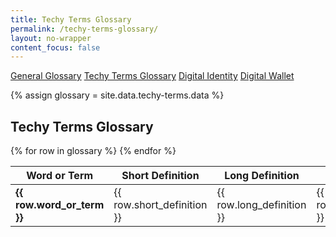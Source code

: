 ```yaml
---
title: Techy Terms Glossary
permalink: /techy-terms-glossary/
layout: no-wrapper
content_focus: false
---
```

<div class="glossary-buttons">
  <a class="btn btn-secondary btn-sm" role="button" href="/general-glossary">General Glossary</a>
  <a class="btn btn-secondary btn-sm" role="button" href="/techy-terms-glossary">Techy Terms Glossary</a>
  <a class="btn btn-secondary btn-sm" role="button" href="/digital-identity-glossary">Digital Identity</a>
  <a class="btn btn-secondary btn-sm" role="button" href="/digital-wallet-glossary">Digital Wallet</a>
</div>

<!-- Pulls from _data links -->
{% assign glossary = site.data.techy-terms.data %}
<!-- {% assign glossary = glossary | sort:"Name" %} -->

<h2>Techy Terms Glossary</h2>
<table class="glossary-table">
  <thead>
    <tr>
      <th>Word or Term</th>
      <th>Short Definition</th>
      <th>Long Definition</th>
      <th>Example</th>
      <th>Reference</th>
    </tr>
  </thead>
  <tbody>
    {% for row in glossary %}
      <tr>
        <td><strong>{{ row.word_or_term }}</strong></td>
        <td>{{ row.short_definition }}</td>
        <td>{{ row.long_definition }}</td>
        <td>{{ row.example }}</td>
        <td>{{ row.reference }}</td>
      </tr>
    {% endfor %}
  </tbody>
</table>
